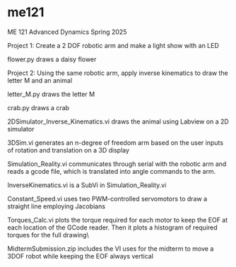 # me121

ME 121 Advanced Dynamics Spring 2025

Project 1: Create a 2 DOF robotic arm and make a light show with an LED

flower.py draws a daisy flower

Project 2: Using the same robotic arm, apply inverse kinematics to draw the letter M and an animal

letter_M.py draws the letter M

crab.py draws a crab

2DSimulator_Inverse_Kinematics.vi draws the animal using Labview on a 2D simulator

3DSim.vi generates an n-degree of freedom arm based on the user inputs of rotation and translation on a 3D display

Simulation_Reality.vi communicates through serial with the robotic arm and reads a gcode file, which is translated into angle commands to the arm. 

InverseKinematics.vi is a SubVi in Simulation_Reality.vi

Constant_Speed.vi uses two PWM-controlled servomotors to draw a straight line employing Jacobians

Torques_Calc.vi plots the torque required for each motor to keep the EOF at each location of the GCode reader. Then it plots a histogram of required torques for the full drawing\

MidtermSubmission.zip includes the VI uses for the midterm to move a 3DOF robot while keeping the EOF always vertical


